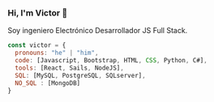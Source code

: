 ### Hi, I'm Victor 👋

Soy ingeniero Electrónico Desarrollador JS Full Stack.


```javascript
const victor = {
  pronouns: "he" | "him",
  code: [Javascript, Bootstrap, HTML, CSS, Python, C#],
  tools: [React, Sails, NodeJS],
  SQL: [MySQL, PostgreSQL, SQLserver],
  NO_SQL : [MongoDB]
}
```


<!--
**vicyoking88/vicyoking88** is a ✨ _special_ ✨ repository because its `README.md` (this file) appears on your GitHub profile.

Here are some ideas to get you started:

- 🔭 I’m currently working on ...
- 🌱 I’m currently learning ...
- 👯 I’m looking to collaborate on ...
- 🤔 I’m looking for help with ...
- 💬 Ask me about ...
- 📫 How to reach me: ...
- 😄 Pronouns: ...
- ⚡ Fun fact: ...
-->
